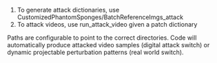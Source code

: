 1. To generate attack dictionaries, use CustomizedPhantomSponges/BatchReferenceImgs_attack
2. To attack videos, use run_attack_video given a patch dictionary

Paths are configurable to point to the correct directories.  Code will automatically produce attacked video samples (digital attack switch) or dynamic projectable perturbation patterns (real world switch).
